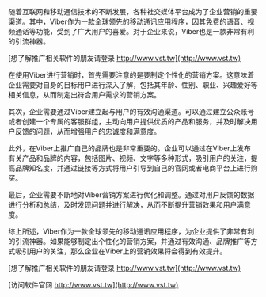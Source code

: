 随着互联网和移动通信技术的不断发展，各种社交媒体平台成为了企业营销的重要渠道。其中，Viber作为一款全球领先的移动通讯应用程序，因其免费的语音、视频通话等功能，受到了广大用户的喜爱。对于企业来说，Viber也是一款非常有利的引流神器。

[想了解推广相关软件的朋友请登录 http://www.vst.tw](http://www.vst.tw)

在使用Viber进行营销时，首先需要注意的是要制定个性化的营销方案。这意味着企业需要对自身的目标用户进行深入了解，包括其年龄、性别、职业、兴趣爱好等相关信息，从而制定出符合用户需求的营销方案。

其次，企业需要通过Viber建立起与用户的有效沟通渠道。可以通过建立公众账号或者创建一个专属的客服群组，主动向用户提供优质的产品和服务，并及时解决用户反馈的问题，从而增强用户的忠诚度和满意度。

此外，在Viber上推广自己的品牌也是非常重要的。企业可以通过在Viber上发布有关产品和品牌的内容，包括图片、视频、文字等多种形式，吸引用户的关注，提高品牌知名度，并通过链接等方式将用户引导到自己的官网或者电商平台上进行购买。

最后，企业需要不断地对Viber营销方案进行优化和调整。通过对用户反馈的数据进行分析和总结，及时发现问题并进行解决，从而不断提升营销效果和用户满意度。

综上所述，Viber作为一款全球领先的移动通讯应用程序，为企业提供了非常有利的引流神器。如果能够制定出个性化的营销方案，并通过有效沟通、品牌推广等方式吸引用户的关注，那么企业在Viber上的营销效果将会得到有效提升。

[想了解推广相关软件的朋友请登录 http://www.vst.tw](http://www.vst.tw)


[访问软件官网 http://www.vst.tw](http://www.vst.tw)
